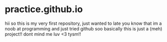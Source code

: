 # practice.github.io

hii so this is my very first repository, just wanted to late you know that im a noob at programming and just tried github soo basically this is just a 
(meh) project!! dont mind me luv <3 tysm!!
